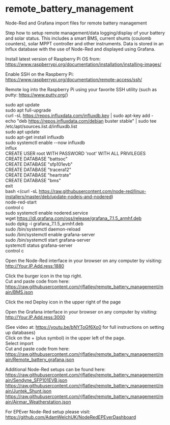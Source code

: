 # remote_battery_management
Node-Red and Grafana import files for remote battery management

Step how to setup remote management/data logging/display of your battery and solar status.  This includes a smart BMS, current shunts (coulomb counters), solar MPPT controller and other instruments.  Data is stored in an Influx database with the use of Node-Red and displayed using Grafana.

Install latest version of Raspberry Pi OS from: 
https://www.raspberrypi.org/documentation/installation/installing-images/

Enable SSH on the Raspberry Pi:
https://www.raspberrypi.org/documentation/remote-access/ssh/

Remote log into the Raspberry Pi using your favorite SSH utility (such as putty: https://www.putty.org/)

sudo apt update  
sudo apt full-upgrade  
curl -sL https://repos.influxdata.com/influxdb.key | sudo apt-key add -  
echo "deb https://repos.influxdata.com/debian buster stable" | sudo tee /etc/apt/sources.list.d/influxdb.list  
sudo apt update  
sudo apt-get install influxdb  
sudo systemctl enable --now influxdb  
influx  
     CREATE USER root WITH PASSWORD 'root' WITH ALL PRIVILEGES  
     CREATE DATABASE "battsoc"  
     CREATE DATABASE "sfp101evb"  
     CREATE DATABASE "tracera12"  
     CREATE DATABASE "heartrate"  
     CREATE DATABASE "bms"  
     exit  
bash <(curl -sL https://raw.githubusercontent.com/node-red/linux-installers/master/deb/update-nodejs-and-nodered)  
node-red-start  
     control c  
sudo systemctl enable nodered.service  
wget https://dl.grafana.com/oss/release/grafana_7.1.5_armhf.deb  
sudo dpkg -i grafana_7.1.5_armhf.deb  
sudo /bin/systemctl daemon-reload  
sudo /bin/systemctl enable grafana-server  
sudo /bin/systemctl start grafana-server  
systemctl status grafana-server  
    control c  

Open the Node-Red interface in your browser on any computer by visiting:  
http://Your.IP.Add.ress:1880  

Click the burger icon in the top right.  
Cut and paste code from here:   
https://raw.githubusercontent.com/rjflatley/remote_battery_management/main/BMS.json  

Click the red Deploy icon in the upper right of the page  

Open the Grafana interface in your browser on any computer by visiting:  
http://Your.IP.Add.ress:3000  

(See video at: https://youtu.be/bNYToGf6Xo0 for full instructions on setting up databases)  
Click on the + (plus symbol) in the upper left of the page.  
Select import  
Cut and paste code from here:   
https://raw.githubusercontent.com/rjflatley/remote_battery_management/main/Remote_battery_grafana.json  

Additional Node-Red setups can be found here:  
https://raw.githubusercontent.com/rjflatley/remote_battery_management/main/Sendyne_SFP101EVB.json  
https://raw.githubusercontent.com/rjflatley/remote_battery_management/main/Juntek_Shunt.json  
https://raw.githubusercontent.com/rjflatley/remote_battery_management/main/Airmar_Weatherstation.json  


For EPEver Node-Red setup please visit:  
https://github.com/AdamWelchUK/NodeRedEPEverDashboard  
